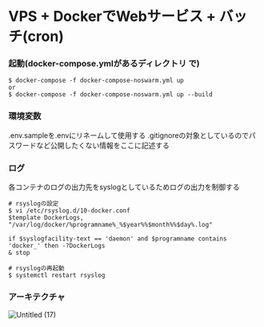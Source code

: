 # VPS + DockerでWebサービス + バッチ(cron)

### 起動(docker-compose.ymlがあるディレクトリ で)
```
$ docker-compose -f docker-compose-noswarm.yml up
or
$ docker-compose -f docker-compose-noswarm.yml up --build
```

### 環境変数
.env.sampleを.envにリネームして使用する
.gitignoreの対象としているのでパスワードなど公開したくない情報をここに記述する

### ログ
各コンテナのログの出力先をsyslogとしているためログの出力を制御する

```
# rsyslogの設定
$ vi /etc/rsyslog.d/10-docker.conf
$template DockerLogs, "/var/log/docker/%programname%_%$year%%$month%%$day%.log"

if $syslogfacility-text == 'daemon' and $programname contains 'docker_' then -?DockerLogs
& stop

# rsyslogの再起動
$ systemctl restart rsyslog
```

### アーキテクチャ
![Untitled (17)](https://user-images.githubusercontent.com/4780752/117397400-052f9a80-af37-11eb-8275-c5c97059105a.png)
